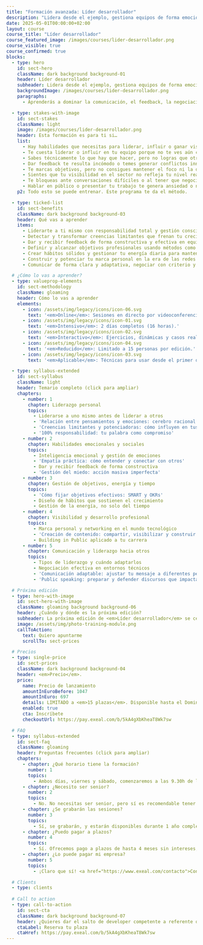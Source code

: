 ```yaml
---
title: "Formación avanzada: Líder desarrollador"
description: "Lidera desde el ejemplo, gestiona equipos de forma emocionalmente inteligente y haz crecer tu impacto profesional."
date: 2025-05-01T00:00:00+02:00
layout: course
course_title: "Líder desarrollador"
course_featured_image: /images/courses/lider-desarrollador.png
course_visible: true
course_confirmed: true
blocks:
  - type: hero
    id: sect-hero
    className: dark background background-01
    header: Líder desarrollador
    subheader: Lidera desde el ejemplo, gestiona equipos de forma emocionalmente inteligente y haz crecer tu impacto profesional.
    backgroundImage: /images/courses/lider-desarrollador.png
    paragraphs:
      - Aprenderás a dominar la comunicación, el feedback, la negociación, el public speaking y la construcción de tu marca personal como developer de alto valor.

  - type: stakes-with-image
    id: sect-stakes
    className: light
    image: /images/courses/lider-desarrollador.png
    header: Esta formación es para ti si…
    list:
      - Hay habilidades que necesitas para liderar, influir o ganar visibilidad, pero no sabes por dónde empezar.
      - Te cuesta liderar o influir en tu equipo porque no te ves aún como un referente.
      - Sabes técnicamente lo que hay que hacer, pero no logras que otros te sigan o entiendan tus decisiones.
      - Dar feedback te resulta incómodo o temes generar conflictos innecesarios.
      - Te marcas objetivos, pero no consigues mantener el foco ni la disciplina para alcanzarlos.
      - Sientes que tu visibilidad en el sector no refleja tu nivel real de habilidades.
      - Te bloqueas ante conversaciones difíciles o al tener que negociar condiciones de trabajo o decisiones técnicas.
      - Hablar en público o presentar tu trabajo te genera ansiedad o no transmite el impacto que deseas.
    p2: Todo esto se puede entrenar. Este programa te da el método.

  - type: ticked-list
    id: sect-benefits
    className: dark background background-03
    header: Qué vas a aprender
    items:
      - Liderarte a ti mismo con responsabilidad total y gestión consciente de tus emociones.
      - Detectar y transformar creencias limitantes que frenan tu crecimiento.
      - Dar y recibir feedback de forma constructiva y efectiva en equipos de desarrollo.
      - Definir y alcanzar objetivos profesionales usando métodos como SMART y OKRs.
      - Crear hábitos sólidos y gestionar tu energía diaria para mantener alta productividad.
      - Construir y potenciar tu marca personal en la era de las redes sociales y el "building in public".
      - Comunicar de forma clara y adaptativa, negociar con criterio y hablar en público conectando emocionalmente.

  # ¿Cómo lo vas a aprender?
  - type: valueprop-elements
    id: sect-methodology
    className: gloaming
    header: Cómo lo vas a aprender
    elements:
      - icon: /assets/img/legacy/icons/icon-06.svg
        text: '<em>Online</em>: Sesiones en directo por videoconferencia.'
      - icon: /assets/img/legacy/icons/icon-01.svg
        text: '<em>Intensivo</em>: 2 días completos (16 horas).'
      - icon: /assets/img/legacy/icons/icon-02.svg
        text: '<em>Interactivo</em>: Ejercicios, dinámicas y casos reales.'
      - icon: /assets/img/legacy/icons/icon-04.svg
        text: '<em>Reducido</em>: Limitado a 15 personas por edición.'
      - icon: /assets/img/legacy/icons/icon-03.svg
        text: '<em>Aplicable</em>: Técnicas para usar desde el primer día.'

  - type: syllabus-extended
    id: sect-syllabus
    className: light
    header: Temario completo (click para ampliar)
    chapters:
      - number: 1
        chapter: Liderazgo personal
        topics:
          - Liderarse a uno mismo antes de liderar a otros
          - 'Relación entre pensamientos y emociones: cerebro racional vs emocional'
          - 'Creencias limitantes y potenciadoras: cómo influyen en tus resultados'
          - '100% responsabilidad: tu palabra como compromiso'
      - number: 2
        chapter: Habilidades emocionales y sociales
        topics:
          - Inteligencia emocional y gestión de emociones
          - 'Empatía práctica: cómo entender y conectar con otros'
          - Dar y recibir feedback de forma constructiva
          - 'Gestión del miedo: acción masiva imperfecta'
      - number: 3
        chapter: Gestión de objetivos, energía y tiempo
        topics:
          - 'Cómo fijar objetivos efectivos: SMART y OKRs'
          - Diseño de hábitos que sostienen el crecimiento
          - Gestión de la energía, no solo del tiempo
      - number: 4
        chapter: Visibilidad y desarrollo profesional
        topics:
          - Marca personal y networking en el mundo tecnológico
          - 'Creación de contenido: compartir, visibilizar y construir en público'
          - Building in Public aplicado a tu carrera
      - number: 5
        chapter: Comunicación y liderazgo hacia otros
        topics:
          - Tipos de liderazgo y cuándo adaptarlos
          - Negociación efectiva en entornos técnicos
          - 'Comunicación adaptable: ajustar tu mensaje a diferentes perfiles'
          - 'Public speaking: preparar y defender discursos que impactan emocionalmente'

  # Próxima edición
  - type: hero-with-image
    id: sect-hero-with-image
    className: gloaming background background-06
    header: ¿Cuándo y dónde es la próxima edición?
    subheader: La próxima edición de <em>Líder desarrollador</em> se celebrará <em>online</em> los días <em>viernes 26 y sábado 27 de Septiembre de 2025</em>.
    image: /assets/img/photo-training-module.png
    callToAction:
      text: Quiero apuntarme
      scrollTo: sect-prices

  # Precios
  - type: single-price
    id: sect-prices
    className: dark background background-04
    header: <em>Precio</em>.
    price:
      name: Precio de lanzamiento
      amountInEuroBefore: 1047
      amountInEuro: 697
      details: LIMITADO a <em>15 plazas</em>. Disponible hasta el Domingo 21/9/2025, 23:59 o <em>hasta agotar</em>.
      enabled: true
      cta: Inscríbete
      checkoutUrl: https://pay.exeal.com/b/5kA4gXbKheaT8Wk7sw

  # FAQ
  - type: syllabus-extended
    id: sect-faq
    className: gloaming
    header: Preguntas frecuentes (click para ampliar)
    chapters:
      - chapter: ¿Qué horario tiene la formación?
        number: 1
        topics:
          - Ambos días, viernes y sábado, comenzaremos a las 9.30h de la mañana (horario de España peninsular). La formación se prolongará hasta las 19h de la tarde, aproximadamente. Habrá un espacio de 1:30h para comer, y pausas de 15 minutos a lo largo de la mañana y la tarde.
      - chapter: ¿Necesito ser senior?
        number: 2
        topics:
          - No. No necesitas ser senior, pero sí es recomendable tener cierta experiencia real desarrollando software. El enfoque es práctico y avanzado, pero accesible para cualquier developer que ya trabaje o haya trabajado en proyectos de verdad.
      - chapter: ¿Se grabarán las sesiones?
        number: 3
        topics:
          - Sí, se grabarán, y estarán disponibles durante 1 año completo para que puedas consultarlas cuando quieras.
      - chapter: ¿Puedo pagar a plazos?
        number: 4
        topics:
          - Sí. Ofrecemos pago a plazos de hasta 4 meses sin intereses, para que puedas ajustar la inversión a tus necesidades. <a href="https://www.exeal.com/contacto">Contacta con nosotros directamente</a> para financiar la compra.
      - chapter: ¿Lo puede pagar mi empresa?
        number: 5
        topics:
          - ¡Claro que sí! <a href="https://www.exeal.com/contacto">Contacta con nosotros directamente</a> y le facilitaremos a tu empresa la forma de pago y factura correspondiente.

  # Clients
  - type: clients
  
  # Call to action
  - type: call-to-action
    id: sect-cta
    className: dark background background-07
    header: ¿Quieres dar el salto de developer competente a referente que inspira y guía a su equipo?
    ctaLabel: Reserva tu plaza
    ctaHref: https://pay.exeal.com/b/5kA4gXbKheaT8Wk7sw
---
```

